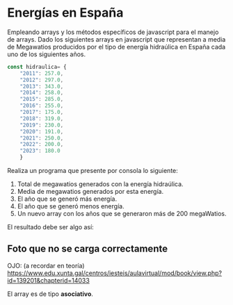 # Energías en España

Empleando arrays y los métodos específicos de javascript para el manejo de
arrays. Dado los siguientes arrays en javascript que representan a media de
Megawatios producidos por el tipo de energía hidraúlica en España cada uno de
los siguientes años.

```js
const hidraulica= {
    "2011": 257.0,
    "2012": 297.0,
    "2013": 343.0,
    "2014": 258.0,
    "2015": 285.0,
    "2016": 255.0,
    "2017": 175.0,
    "2018": 319.0,
    "2019": 230.0,
    "2020": 191.0,
    "2021": 250.0,
    "2022": 200.0,
    "2023": 180.0
    }
```

Realiza un programa que presente por consola lo siguiente:

1. Total de megawatios generados con la energía hidraúlica.
2. Media de megawatios generados por esta energía.
3. El año que se generó más energía.
4. El año que se generó menos energía.
5. Un nuevo array con los años que se generaron más de 200 megaWatios.

El resultado debe ser algo así:

## Foto que no se carga correctamente

OJO: (a recordar en teoría)
<https://www.edu.xunta.gal/centros/iesteis/aulavirtual/mod/book/view.php?id=139201&chapterid=14033>

El array es de tipo **asociativo**.
